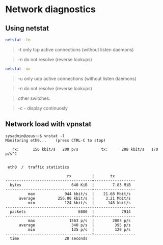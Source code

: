 # Network diagnostics

## Using netstat

```bash
netstat -tn
```

>	-t only tcp active connections (without listen daemons)

>	-n do not resolve (reverse lookups)

```bash
netstat -un
```

>	-u only udp active connections (without listen daemons)

>	-n do not resolve (reverse lookups)

>other switches:

>	-c - display continuosly


## Network load with vpnstat

```
sysadmin@zeus:~$ vnstat -l
Monitoring eth0...    (press CTRL-C to stop)

   rx:      156 kbit/s   200 p/s          tx:      208 kbit/s   170 p/s^C


 eth0  /  traffic statistics

                           rx         |       tx
--------------------------------------+------------------
  bytes                      640 KiB  |        7.83 MiB
--------------------------------------+------------------
          max             944 kbit/s  |    21.68 Mbit/s
      average          256.00 kbit/s  |     3.21 Mbit/s
          min             124 kbit/s  |      148 kbit/s
--------------------------------------+------------------
  packets                       6800  |            7914
--------------------------------------+------------------
          max               1563 p/s  |        2003 p/s
      average                340 p/s  |         395 p/s
          min                135 p/s  |         129 p/s
--------------------------------------+------------------
  time                    20 seconds


```
